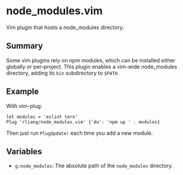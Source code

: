 # node_modules.vim
Vim plugin that hosts a node_modules directory.

## Summary
Some vim plugins rely on npm modules, which can be installed either globally or
per-project. This plugin enables a vim-wide node_modules directory, adding its
`bin` subdirectory to `$PATH`.

## Example
With vim-plug:
```vim
let modules = 'eslint tern'
Plug 'rliang/node_modules.vim' {'do': 'npm up ' . modules}
```
Then just run `PlugUpdate!` each time you add a new module.

## Variables
* `g:node_modules`: The absolute path of the `node_modules` directory.
